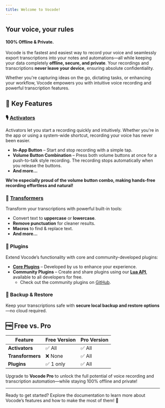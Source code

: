 ```yaml
---
title: Welcome to Vocode!
---
```

## Your voice, your rules

#### 100% Offline & Private.

Vocode is the fastest and easiest way to record your voice and seamlessly export transcriptions into your notes and automations—all while keeping your data completely **offline, secure, and private**. Your recordings and transcriptions **never leave your device**, ensuring absolute confidentiality. 

Whether you're capturing ideas on the go, dictating tasks, or enhancing your workflow, Vocode empowers you with intuitive voice recording and powerful transcription features.

## 🚀 Key Features

### 🎙 [Activators](activators)
Activators let you start a recording quickly and intuitively. Whether you're in the app or using a system-wide shortcut, recording your voice has never been easier.

- **In-App Button** – Start and stop recording with a simple tap.
- **Volume Button Combination** – Press both volume buttons at once for a push-to-talk style recording. The recording stops automatically when you release the buttons.
- **And more...**

**We’re especially proud of the volume button combo, making hands-free recording effortless and natural!**

### 🔧 [Transformers](transformers/)
Transform your transcriptions with powerful built-in tools:
- Convert text to **uppercase** or **lowercase**.
- **Remove punctuation** for cleaner results.
- **Macros** to find & replace text.
- **And more...**

### 🔌 Plugins
Extend Vocode’s functionality with core and community-developed plugins:
- [**Core Plugins**](plugins/core_plugins/) – Developed by us to enhance your experience.
- **Community Plugins** – Create and share plugins using our [**Lua API**](developers/lua_apis/), available to all developers for free.
  - Check out the community plugins on [GitHub](https://github.com/ViscousPot/vocode-community).

### 💾 Backup & Restore
Keep your transcriptions safe with **secure local backup and restore options**—no cloud required.

## 🆓 Free vs. Pro
| Feature          | Free Version  | Pro Version  |
|------------------|---------------|--------------|
| **Activators**   | ✅ All        | ✅ All       |
| **Transformers** | ❌ None       | ✅ All       |
| **Plugins**      | ✅ 1 only     | ✅ All       |

Upgrade to **Vocode Pro** to unlock the full potential of voice recording and transcription automation—while staying 100% offline and private!

---

Ready to get started? Explore the documentation to learn more about Vocode’s features and how to make the most of them! 🚀